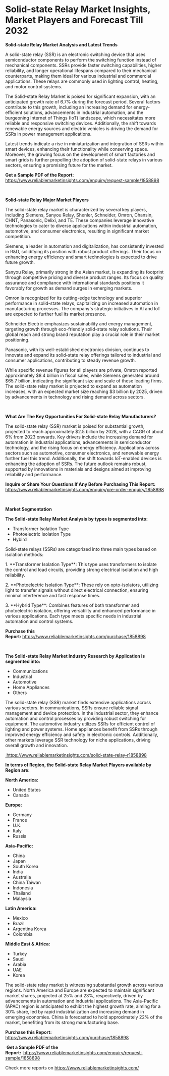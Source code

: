 <p><h1>Solid-state Relay Market Insights, Market Players and Forecast Till 2032</h1></p><p><strong>Solid-state Relay Market Analysis and Latest Trends</strong></p>
<p><p>A solid-state relay (SSR) is an electronic switching device that uses semiconductor components to perform the switching function instead of mechanical components. SSRs provide faster switching capabilities, higher reliability, and longer operational lifespans compared to their mechanical counterparts, making them ideal for various industrial and commercial applications. These relays are commonly used in lighting control, heating, and motor control systems.</p><p>The Solid-state Relay Market is poised for significant expansion, with an anticipated growth rate of 6.7% during the forecast period. Several factors contribute to this growth, including an increasing demand for energy-efficient solutions, advancements in industrial automation, and the burgeoning Internet of Things (IoT) landscape, which necessitates more reliable and responsive switching devices. Additionally, the shift towards renewable energy sources and electric vehicles is driving the demand for SSRs in power management applications.</p><p>Latest trends indicate a rise in miniaturization and integration of SSRs within smart devices, enhancing their functionality while conserving space. Moreover, the growing focus on the development of smart factories and smart grids is further propelling the adoption of solid-state relays in various sectors, ensuring a promising future for the market.</p></p>
<p><strong>Get a Sample PDF of the Report:&nbsp;</strong> <a href="https://www.reliablemarketinsights.com/enquiry/request-sample/1858898?utm_campaign=2136&utm_medium=2&utm_source=Github&utm_content=ia&utm_term=03022025&utm_id=solid-state-relay">https://www.reliablemarketinsights.com/enquiry/request-sample/1858898</a></p>
<p>&nbsp;</p>
<p><strong>Solid-state Relay Major Market Players</strong></p>
<p><p>The solid-state relay market is characterized by several key players, including Siemens, Sanyou Relay, Shenler, Schneider, Omron, Chansin, CHNT, Panasonic, Delixi, and TE. These companies leverage innovative technologies to cater to diverse applications within industrial automation, automotive, and consumer electronics, resulting in significant market competition.</p><p>Siemens, a leader in automation and digitalization, has consistently invested in R&D, solidifying its position with robust product offerings. Their focus on enhancing energy efficiency and smart technologies is expected to drive future growth.</p><p>Sanyou Relay, primarily strong in the Asian market, is expanding its footprint through competitive pricing and diverse product ranges. Its focus on quality assurance and compliance with international standards positions it favorably for growth as demand surges in emerging markets.</p><p>Omron is recognized for its cutting-edge technology and superior performance in solid-state relays, capitalizing on increased automation in manufacturing processes. The company's strategic initiatives in AI and IoT are expected to further fuel its market presence.</p><p>Schneider Electric emphasizes sustainability and energy management, targeting growth through eco-friendly solid-state relay solutions. Their global reach and strong brand reputation play a crucial role in their market positioning.</p><p>Panasonic, with its well-established electronics division, continues to innovate and expand its solid-state relay offerings tailored to industrial and consumer applications, contributing to steady revenue growth.</p><p>While specific revenue figures for all players are private, Omron reported approximately $8.4 billion in fiscal sales, while Siemens generated around $65.7 billion, indicating the significant size and scale of these leading firms. The solid-state relay market is projected to expand as automation increases, with an expected market size reaching $3 billion by 2025, driven by advancements in technology and rising demand across sectors.</p></p>
<p>&nbsp;</p>
<p><strong>What Are The Key Opportunities For Solid-state Relay Manufacturers?</strong></p>
<p><p>The solid-state relay (SSR) market is poised for substantial growth, projected to reach approximately $2.5 billion by 2028, with a CAGR of about 6% from 2023 onwards. Key drivers include the increasing demand for automation in industrial applications, advancements in semiconductor technology, and the rising focus on energy efficiency. Applications across sectors such as automotive, consumer electronics, and renewable energy further fuel this trend. Additionally, the shift towards IoT-enabled devices is enhancing the adoption of SSRs. The future outlook remains robust, supported by innovations in materials and designs aimed at improving reliability and performance.</p></p>
<p><strong>Inquire or Share Your Questions If Any Before Purchasing This Report:</strong> <a href="https://www.reliablemarketinsights.com/enquiry/pre-order-enquiry/1858898?utm_campaign=2136&utm_medium=2&utm_source=Github&utm_content=ia&utm_term=03022025&utm_id=solid-state-relay">https://www.reliablemarketinsights.com/enquiry/pre-order-enquiry/1858898</a></p>
<p>&nbsp;</p>
<p><strong>Market Segmentation</strong></p>
<p><strong>The Solid-state Relay Market Analysis by types is segmented into:</strong></p>
<p><ul><li>Transformer Isolation Type</li><li>Photoelectric Isolation Type</li><li>Hybird</li></ul></p>
<p><p>Solid-state relays (SSRs) are categorized into three main types based on isolation methods: </p><p>1. **Transformer Isolation Type**: This type uses transformers to isolate the control and load circuits, providing strong electrical isolation and high reliability. </p><p>2. **Photoelectric Isolation Type**: These rely on opto-isolators, utilizing light to transfer signals without direct electrical connection, ensuring minimal interference and fast response times.</p><p>3. **Hybrid Type**: Combines features of both transformer and photoelectric isolation, offering versatility and enhanced performance in various applications. Each type meets specific needs in industrial automation and control systems.</p></p>
<p><strong>Purchase this Report:&nbsp;</strong><a href="https://www.reliablemarketinsights.com/purchase/1858898?utm_campaign=2136&utm_medium=2&utm_source=Github&utm_content=ia&utm_term=03022025&utm_id=solid-state-relay">https://www.reliablemarketinsights.com/purchase/1858898</a></p>
<p>&nbsp;</p>
<p><strong>The Solid-state Relay Market Industry Research by Application is segmented into:</strong></p>
<p><ul><li>Communications</li><li>Industrial</li><li>Automotive</li><li>Home Appliances</li><li>Others</li></ul></p>
<p><p>The solid-state relay (SSR) market finds extensive applications across various sectors. In communications, SSRs ensure reliable signal management and device protection. In the industrial sector, they enhance automation and control processes by providing robust switching for equipment. The automotive industry utilizes SSRs for efficient control of lighting and power systems. Home appliances benefit from SSRs through improved energy efficiency and safety in electronic controls. Additionally, other markets leverage SSR technology for niche applications, driving overall growth and innovation.</p></p>
<p><a href="https://www.reliablemarketinsights.com/solid-state-relay-r1858898?utm_campaign=2136&utm_medium=2&utm_source=Github&utm_content=ia&utm_term=03022025&utm_id=solid-state-relay">&nbsp;https://www.reliablemarketinsights.com/solid-state-relay-r1858898</a></p>
<p><strong>In terms of Region, the Solid-state Relay Market Players available by Region are:</strong></p>
<p>
    <p> <strong> North America: </strong>
        <ul>
            <li>United States</li>
            <li>Canada</li>
        </ul>
        </p> 
    <p> <strong> Europe: </strong>
        <ul>
            <li>Germany</li>
            <li>France</li>
            <li>U.K.</li>
            <li>Italy</li>
            <li>Russia</li>
        </ul>
        </p> 
    <p> <strong> Asia-Pacific: </strong>
        <ul>
            <li>China</li>
            <li>Japan</li>
            <li>South Korea</li>
            <li>India</li>
            <li>Australia</li>
            <li>China Taiwan</li>
            <li>Indonesia</li>
            <li>Thailand</li>
            <li>Malaysia</li>
        </ul>
        </p> 
    <p> <strong> Latin America: </strong>
        <ul>
            <li>Mexico</li>
            <li>Brazil</li>
            <li>Argentina Korea</li>
            <li>Colombia</li>
        </ul>
        </p> 
    <p> <strong> Middle East & Africa: </strong>
        <ul>
            <li>Turkey</li>
            <li>Saudi</li>
            <li>Arabia</li>
            <li>UAE</li>
            <li>Korea</li>
        </ul>
    </p>
    </p>
<p><p>The solid-state relay market is witnessing substantial growth across various regions. North America and Europe are expected to maintain significant market shares, projected at 25% and 23%, respectively, driven by advancements in automation and industrial applications. The Asia-Pacific (APAC) region is anticipated to exhibit the highest growth rate, aiming for a 30% share, led by rapid industrialization and increasing demand in emerging economies. China is forecasted to hold approximately 22% of the market, benefiting from its strong manufacturing base.</p></p>
<p><strong>Purchase this Report: </strong><a href="https://www.reliablemarketinsights.com/purchase/1858898?utm_campaign=2136&utm_medium=2&utm_source=Github&utm_content=ia&utm_term=03022025&utm_id=solid-state-relay">https://www.reliablemarketinsights.com/purchase/1858898</a></p>
<p>&nbsp;<strong>Get a Sample PDF of the Report:&nbsp;&nbsp;</strong><a href="https://www.reliablemarketinsights.com/enquiry/request-sample/1858898?utm_campaign=2136&utm_medium=2&utm_source=Github&utm_content=ia&utm_term=03022025&utm_id=solid-state-relay">https://www.reliablemarketinsights.com/enquiry/request-sample/1858898</a></p>
<p><strong></strong></p>
<p>Check more reports on <a href="https://www.reliablemarketinsights.com/?utm_campaign=2136&utm_medium=2&utm_source=Github&utm_content=ia&utm_term=03022025&utm_id=solid-state-relay">https://www.reliablemarketinsights.com/</a></p>